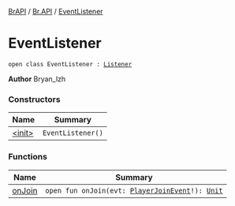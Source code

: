 [BrAPI](../../index.md) / [Br.API](../index.md) / [EventListener](./index.md)

# EventListener

`open class EventListener : `[`Listener`](https://hub.spigotmc.org/javadocs/spigot/org/bukkit/event/Listener.html)

**Author**
Bryan_lzh

### Constructors

| Name | Summary |
|---|---|
| [&lt;init&gt;](-init-.md) | `EventListener()` |

### Functions

| Name | Summary |
|---|---|
| [onJoin](on-join.md) | `open fun onJoin(evt: `[`PlayerJoinEvent`](https://hub.spigotmc.org/javadocs/spigot/org/bukkit/event/player/PlayerJoinEvent.html)`!): `[`Unit`](https://kotlinlang.org/api/latest/jvm/stdlib/kotlin/-unit/index.html) |
